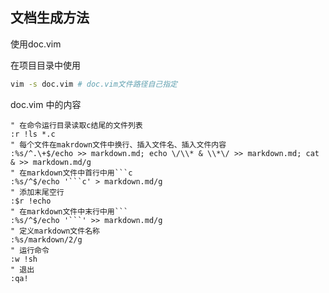 ## 文档生成方法

使用doc.vim

在项目目录中使用

```bash
vim -s doc.vim # doc.vim文件路径自己指定
```

doc.vim 中的内容

```
" 在命令运行目录读取c结尾的文件列表
:r !ls *.c
" 每个文件在makrdown文件中换行、插入文件名、插入文件内容
:%s/^.\+$/echo >> markdown.md; echo \/\\* & \\*\/ >> markdown.md; cat & >> markdown.md/g
" 在markdown文件中首行中用```c
:%s/^$/echo '```c' > markdown.md/g
" 添加末尾空行
:$r !echo
" 在markdown文件中末行中用```
:%s/^$/echo '```' >> markdown.md/g
" 定义markdown文件名称
:%s/markdown/2/g
" 运行命令
:w !sh
" 退出
:qa!
```
